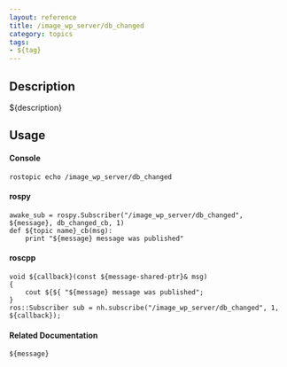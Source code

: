 ```yaml
---
layout: reference
title: /image_wp_server/db_changed
category: topics
tags: 
- ${tag}
---
```


## Description
${description}

## Usage
#### Console
```
rostopic echo /image_wp_server/db_changed
```

#### rospy
```
awake_sub = rospy.Subscriber("/image_wp_server/db_changed", ${message}, db_changed_cb, 1)
def ${topic name}_cb(msg):
    print "${message} message was published"
```

#### roscpp
```
void ${callback}(const ${message-shared-ptr}& msg)
{
    cout ${${ "${message} message was published";
}
ros::Subscriber sub = nh.subscribe("/image_wp_server/db_changed", 1, ${callback});
```

#### Related Documentation
``${message}``  